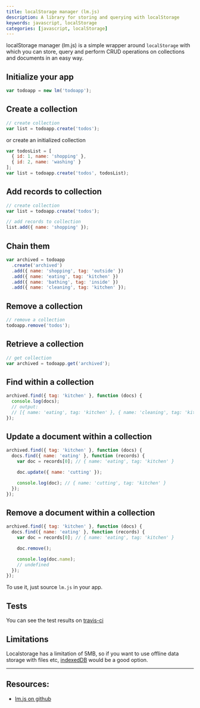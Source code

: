 ```yaml
---
title: localStorage manager (lm.js)
description: A library for storing and querying with localStorage
keywords: javascript, localStorage
categories: [javascript, localStorage]
---
```


localStorage manager (lm.js) is a simple wrapper around `localStorage` with which you can store, query and perform CRUD operations on collections and documents in an easy way.

## Initialize your app

```js
var todoapp = new lm('todoapp');
```

## Create a collection

```js
// create collection
var list = todoapp.create('todos');
```

or create an initialized collection

```js
var todosList = [
  { id: 1, name: 'shopping' },
  { id: 2, name: 'washing' }
];
var list = todoapp.create('todos', todosList);
```

## Add records to collection

```js
// create collection
var list = todoapp.create('todos');

// add records to collection
list.add({ name: 'shopping' });
```

## Chain them

```js
var archived = todoapp
  .create('archived')
  .add({ name: 'shopping', tag: 'outside' })
  .add({ name: 'eating', tag: 'kitchen' })
  .add({ name: 'bathing', tag: 'inside' })
  .add({ name: 'cleaning', tag: 'kitchen' });
```

## Remove a collection

```js
// remove a collection
todoapp.remove('todos');
```

## Retrieve a collection

```js
// get collection
var archived = todoapp.get('archived');
```

## Find within a collection

```js
archived.find({ tag: 'kitchen' }, function (docs) {
  console.log(docs);
  // output:
  // [{ name: 'eating', tag: 'kitchen' }, { name: 'cleaning', tag: 'kitchen' }]
});
```

## Update a document within a collection

```js
archived.find({ tag: 'kitchen' }, function (docs) {
  docs.find({ name: 'eating' }, function (records) {
    var doc = records[0]; // { name: 'eating', tag: 'kitchen' }

    doc.update({ name: 'cutting' });

    console.log(doc); // { name: 'cutting', tag: 'kitchen' }
  });
});
```

## Remove a document within a collection

```js
archived.find({ tag: 'kitchen' }, function (docs) {
  docs.find({ name: 'eating' }, function (records) {
    var doc = records[0]; // { name: 'eating', tag: 'kitchen' }

    doc.remove();

    console.log(doc.name);
    // undefined
  });
});
```

To use it, just source `lm.js` in your app.

## Tests

You can see the test results on [travis-ci](https://travis-ci.org/madhums/lm.js)

## Limitations

Localstorage has a limitation of 5MB, so if you want to use offline data storage with files etc, [indexedDB](http://hacks.mozilla.org/2012/02/storing-images-and-files-in-indexeddb/) would be a good option.

---

## Resources:

* [lm.js on github](https://github.com/madhums/lm.js)
